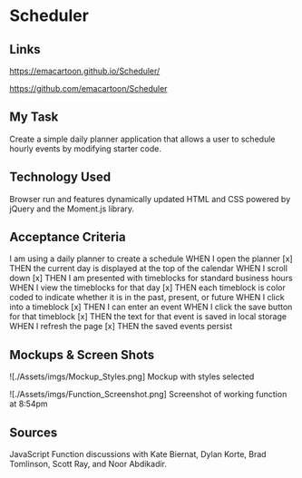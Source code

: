 # Scheduler

## Links
https://emacartoon.github.io/Scheduler/

https://github.com/emacartoon/Scheduler

## My Task
Create a simple daily planner application that allows a user to schedule hourly events by modifying starter code.

## Technology Used
Browser run and features dynamically updated HTML and CSS powered by jQuery and the Moment.js library.

## Acceptance Criteria
I am using a daily planner to create a schedule
WHEN I open the planner
[x] THEN the current day is displayed at the top of the calendar
WHEN I scroll down
[x] THEN I am presented with timeblocks for standard business hours
WHEN I view the timeblocks for that day
[x] THEN each timeblock is color coded to indicate whether it is in the past, present, or future
WHEN I click into a timeblock
[x] THEN I can enter an event
WHEN I click the save button for that timeblock
[x] THEN the text for that event is saved in local storage
WHEN I refresh the page
[x] THEN the saved events persist

## Mockups & Screen Shots
![./Assets/imgs/Mockup_Styles.png]
Mockup with styles selected

![./Assets/imgs/Function_Screenshot.png]
Screenshot of working function at 8:54pm

## Sources
JavaScript Function discussions with Kate Biernat, Dylan Korte, Brad Tomlinson, Scott Ray, and Noor Abdikadir.
